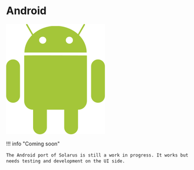 # Android

![Android logo](android-logo.svg)

!!! info "Coming soon"

    The Android port of Solarus is still a work in progress. It works but needs testing and development on the UI side.
